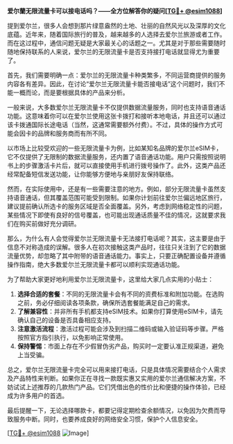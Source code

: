 **爱尔蘭无限流量卡可以接电话吗？——全方位解答你的疑问[[TG💪+ @esim1088](https://t.me/s/esim1088)]**

提到爱尔兰，很多人会想到那片绿意盎然的土地、壮丽的自然风光以及深厚的文化底蕴。近年来，随着国际旅行的普及，越来越多的人选择去爱尔兰旅游或者工作。而在这过程中，通信问题无疑是大家最关心的话题之一。尤其是对于那些需要随时随地保持联系的人来说，爱尔兰的无限流量卡是否支持接打电话就显得尤为重要了。

首先，我们需要明确一点：爱尔兰的无限流量卡种类繁多，不同运营商提供的服务内容各有差异。因此，在讨论“爱尔兰无限流量卡能否接电话”这个问题时，我们不能一概而论，而是要根据具体的产品来分析。

一般来说，大多数爱尔兰无限流量卡不仅提供数据流量服务，同时也支持语音通话功能。这意味着你可以在爱尔兰使用这张卡拨打和接听本地电话，并且还可以通过该卡拨通国际长途电话（当然，这通常需要额外付费）。不过，具体的操作方式可能会因卡的品牌和服务商而有所不同。

以市场上比较受欢迎的一些无限流量卡为例，比如某知名品牌的爱尔兰eSIM卡，它不仅提供了无限制的数据流量服务，还内置了语音通话功能。用户只需按照说明书上的步骤激活卡片后，就可以直接使用手机进行拨号操作了。此外，这类产品还经常配备短信发送功能，让你能够方便地与亲朋好友保持联络。

然而，在实际使用中，还是有一些需要注意的地方。例如，部分无限流量卡虽然支持语音通话，但其覆盖范围可能受到限制。如果你计划前往爱尔兰偏远地区旅行，建议提前确认所选卡的服务区域是否全面覆盖。另外，考虑到网络稳定性的问题，某些情况下即使有良好的信号覆盖，也可能出现通话质量不佳的情况，这就要求我们在购买前做好充分调研。

那么，为什么有人会觉得爱尔兰无限流量卡无法接打电话呢？其实，这主要是由于信息不对称造成的误解。很多人在初次接触这类产品时，往往只关注到了它的数据流量优势，却忽略了其中附带的语音通话能力。事实上，只要正确配置设备并遵循操作指南，绝大多数爱尔兰无限流量卡都可以顺利实现通话功能。

为了帮助大家更好地利用爱尔兰无限流量卡，这里给大家几点实用的小贴士：

1. **选择合适的套餐**：不同的无限流量卡会有不同的资费标准和附加功能。在选购之前，务必仔细阅读各项条款，确保所选套餐能满足自己的需求。
2. **了解兼容性**：并非所有手机都支持eSIM技术。如果你打算使用eSIM卡，请先确认自己的设备是否具备相应支持。
3. **注意激活流程**：激活过程可能会涉及到扫描二维码或输入验证码等步骤。严格按照官方指引执行，以免影响正常使用。
4. **保持警惕**：市面上存在不少假冒伪劣产品，购买时一定要认准正规渠道，避免上当受骗。

总之，爱尔兰无限流量卡完全可以用来接打电话，只是具体情况需要结合个人需求及产品特性来判断。如果你正在寻找一款既实惠又实用的爱尔兰通信解决方案，不妨试试上述推荐的几款热门产品。它们凭借出色的性价比和便捷的操作体验，已经成为许多用户的首选。

最后提醒一下，无论选择哪款卡，都要记得定期检查余额情况，以免因为欠费而导致服务中断。同时，也要养成良好的网络安全习惯，保护个人信息安全。

[[TG💪+ @esim1088](https://t.me/s/esim1088) ![Image](https://i.postimg.cc/4NQfJmqS/Snipaste-2025-05-13-00-14-12.png)]